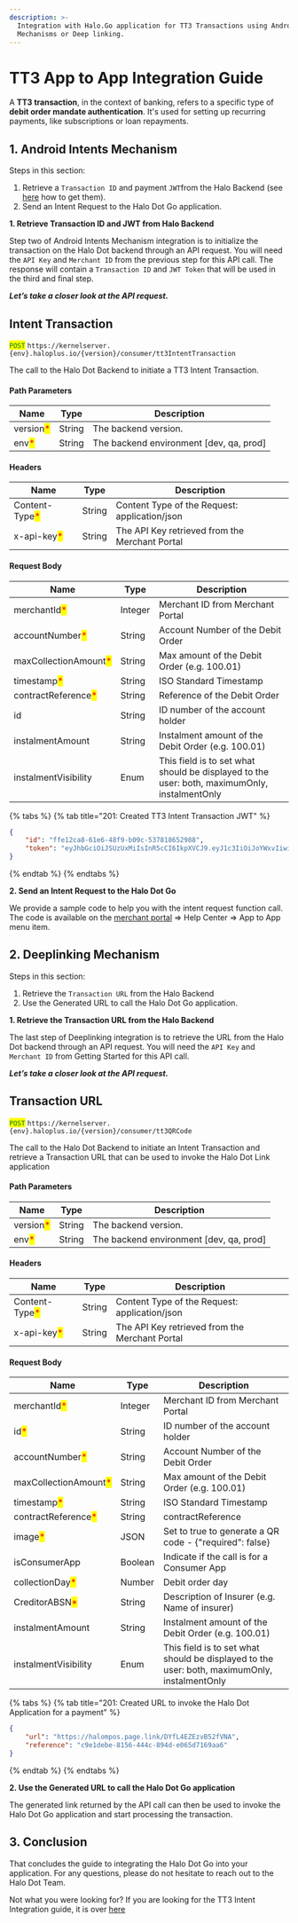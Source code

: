 ```yaml
---
description: >-
  Integration with Halo.Go application for TT3 Transactions using Android Intent
  Mechanisms or Deep linking.
---
```


# TT3 App to App Integration Guide

A **TT3 transaction**, in the context of banking, refers to a specific type of **debit order mandate authentication**. It's used for setting up recurring payments, like subscriptions or loan repayments.

## 1. Android Intents Mechanism

Steps in this section:

1. Retrieve a `Transaction ID` and payment `JWT`from the Halo Backend (see [here](https://halo-dot-developer-docs.gitbook.io/halo-dot/readme/1.-getting-started#id-2.-intent-authorization) how to get them).
2. Send an Intent Request to the Halo Dot Go application.

**1. Retrieve Transaction ID and JWT from Halo Backend**

Step two of Android Intents Mechanism integration is to initialize the transaction on the Halo Dot backend through an API request. You will need the `API Key` and `Merchant ID` from the previous step for this API call. The response will contain a `Transaction ID` and `JWT Token` that will be used in the third and final step.

_**Let’s take a closer look at the API request.**_&#x20;

## Intent Transaction

<mark style="color:green;">`POST`</mark> `https://kernelserver.{env}.haloplus.io/{version}/consumer/tt3IntentTransaction`

The call to the Halo Dot Backend to initiate a TT3 Intent Transaction.

#### Path Parameters

| Name                                      | Type   | Description                              |
| ----------------------------------------- | ------ | ---------------------------------------- |
| version<mark style="color:red;">\*</mark> | String | The backend version.                     |
| env<mark style="color:red;">\*</mark>     | String | The backend environment \[dev, qa, prod] |

#### Headers

| Name                                           | Type   | Description                                    |
| ---------------------------------------------- | ------ | ---------------------------------------------- |
| Content-Type<mark style="color:red;">\*</mark> | String | Content Type of the Request: application/json  |
| x-api-key<mark style="color:red;">\*</mark>    | String | The API Key retrieved from the Merchant Portal |

#### Request Body

| Name                                                  | Type    | Description                                                                                  |
| ----------------------------------------------------- | ------- | -------------------------------------------------------------------------------------------- |
| merchantId<mark style="color:red;">\*</mark>          | Integer | Merchant ID from Merchant Portal                                                             |
| accountNumber<mark style="color:red;">\*</mark>       | String  | Account Number of the Debit Order                                                            |
| maxCollectionAmount<mark style="color:red;">\*</mark> | String  | Max amount of the Debit Order (e.g. 100.01)                                                  |
| timestamp<mark style="color:red;">\*</mark>           | String  | ISO Standard Timestamp                                                                       |
| contractReference<mark style="color:red;">\*</mark>   | String  | Reference of the Debit Order                                                                 |
| id                                                    | String  | ID number of the account holder                                                              |
| instalmentAmount                                      | String  | Instalment amount of the Debit Order (e.g. 100.01)                                           |
| instalmentVisibility                                  | Enum    | This field is to set what should be displayed to the user: both, maximumOnly, instalmentOnly |

{% tabs %}
{% tab title="201: Created TT3 Intent Transaction JWT" %}
```json
{
    "id": "ffe12ca8-61e6-48f9-b09c-537818652988",
    "token": "eyJhbGciOiJSUzUxMiIsInR5cCI6IkpXVCJ9.eyJ1c3IiOiJoYWxvIiwiYXVkX2ZpbmdlcnByaW50cyI6InNoYTI1Ni96YzZjOTdKaEtQWlVhK3JJclZxamtuREUxbERjREs3N0c0MXNEbysxYXkwPSIsImtza19waW4iOiJzaGEyNTYvMVpuYTRUNlBLY0ozS3EvZGJWeWxiOG42MmovQWRRWVV6V3JqLzRzazVROD0iLCJtZXJjaGFudElkIjozMTcsImlhdCI6MTY3NTMzMzQyMCwiZXhwIjoxNjc1MzM0MzIwLCJhdWQiOiJrZXJuZWxzZXJ2ZXIucWEuaGFsb3BsdXMuaW8iLCJpc3MiOiJhdXRoc2VydmVyLnFhLmhhbG9wbHVzLmlvIiwic3ViIjoiYzQwMWIxYTYtNDI5Ny00NDM1LTg3OWItMDAyNTZhY2E4N2NjIn0.fCsDOSlkOz2nqjAohFYZNIO6f5cp4xbLer6s4o9BVJckoPRwxShdQLBxOySoYhioZ2WaYWFO-qhxDQjQG8RsPYByGsgIgQtVRaudS_IGI4Xv0KG8p0A9isX8jlw8KEeZwEuaj-zHUg4DAO4n3ydVAd3NjM1oysMKUbdn5MmW-wH7keutNCKtq9qF_hF0A8s3rUCO8UsB5QuXzz18VfPFe6fs3LoOGMHiKvgRWlhpKhrfXWQAw8vpwCLeY58vfa8LFGixMS526322s_dGTxkKC5f366GBWgoqHDyporidblCy64T5MbgifL41kiXahNQs6B4eLmuWeUTosHQ6jUajiEsa61QnUY1K9Pv3kT7bFDYy4Hvu2mdktzpV2p6MpM9gH3E4LLZGKhOJLjkf8LP7NsE-h4aN1XlKHJmMex8yMaAgV-_wxLCDPrK0Q7KgKGTNRByi8HkluhYYuMlslXXjN13ff8alMxCEBeyrkubi_X-tlTeilSmEF1tbWZ4WYiUfbNNqsfFDBKfErQc8dpJz22ou2DxyBd8_esBG1aEv4c5dIPciu_i2vG6FQADW_CNHmc01UnfymyReatc1c0WzFQS_OmoS3yaxymnvlCY_pD_bcZUr-5s60IQnu1D1wCeRfM1QE6-xSJvWx7sbXpbdNGbv1_PFM4xQTsuE6fBxzis"
}
```
{% endtab %}
{% endtabs %}

**2. Send an Intent Request to the Halo Dot Go**

We provide a sample code to help you with the intent request function call. \
The code is available on the [merchant portal](https://go.merchantportal.qa.haloplus.io/deeplinking) ⇒ Help Center => App to App menu item.

## 2. Deeplinking Mechanism

Steps in this section:

1. Retrieve the `Transaction URL` from the Halo Backend
2. Use the Generated URL to call the Halo Dot Go application.

**1. Retrieve the Transaction URL from the Halo Backend**

The last step of Deeplinking integration is to retrieve the URL from the Halo Dot backend through an API request. You will need the `API Key` and `Merchant ID` from Getting Started for this API call.

_**Let’s take a closer look at the API request.**_



## Transaction URL

<mark style="color:green;">`POST`</mark> `https://kernelserver.{env}.haloplus.io/{version}/consumer/tt3QRCode`

The call to the Halo Dot Backend to initiate an Intent Transaction and retrieve a Transaction URL that can be used to invoke the Halo Dot Link application

#### Path Parameters

| Name                                      | Type   | Description                              |
| ----------------------------------------- | ------ | ---------------------------------------- |
| version<mark style="color:red;">\*</mark> | String | The backend version.                     |
| env<mark style="color:red;">\*</mark>     | String | The backend environment \[dev, qa, prod] |

#### Headers

| Name                                           | Type   | Description                                    |
| ---------------------------------------------- | ------ | ---------------------------------------------- |
| Content-Type<mark style="color:red;">\*</mark> | String | Content Type of the Request: application/json  |
| x-api-key<mark style="color:red;">\*</mark>    | String | The API Key retrieved from the Merchant Portal |

#### Request Body

| Name                                                  | Type    | Description                                                                                  |
| ----------------------------------------------------- | ------- | -------------------------------------------------------------------------------------------- |
| merchantId<mark style="color:red;">\*</mark>          | Integer | Merchant ID from Merchant Portal                                                             |
| id<mark style="color:red;">\*</mark>                  | String  | ID number of the account holder                                                              |
| accountNumber<mark style="color:red;">\*</mark>       | String  | Account Number of the Debit Order                                                            |
| maxCollectionAmount<mark style="color:red;">\*</mark> | String  | Max amount of the Debit Order (e.g. 100.01)                                                  |
| timestamp<mark style="color:red;">\*</mark>           | String  | ISO Standard Timestamp                                                                       |
| contractReference<mark style="color:red;">\*</mark>   | String  | contractReference                                                                            |
| image<mark style="color:red;">\*</mark>               | JSON    | Set to true to generate a QR code - {"required": false}                                      |
| isConsumerApp                                         | Boolean | Indicate if the call is for a Consumer App                                                   |
| collectionDay<mark style="color:red;">\*</mark>       | Number  | Debit order day                                                                              |
| CreditorABSN<mark style="color:red;">\*</mark>        | String  | Description of Insurer (e.g. Name of insurer)                                                |
| instalmentAmount                                      | String  | Instalment amount of the Debit Order (e.g. 100.01)                                           |
| instalmentVisibility                                  | Enum    | This field is to set what should be displayed to the user: both, maximumOnly, instalmentOnly |

{% tabs %}
{% tab title="201: Created URL to invoke the Halo Dot Application for a payment" %}
```json
{
    "url": "https://halompos.page.link/DYfL4EZEzvB52fVNA",
    "reference": "c9e1debe-8156-444c-894d-e065d7169aa6"
}
```
{% endtab %}
{% endtabs %}

**2. Use the Generated URL to call the Halo Dot Go application**

The generated link returned by the API call can then be used to invoke the Halo Dot Go application and start processing the transaction.

## 3. Conclusion

That concludes the guide to integrating the Halo Dot Go into your application. For any questions, please do not hesitate to reach out to the Halo Dot Team.

Not what you were looking for? If you are looking for the TT3 Intent Integration guide, it is over [here](transaction-app2app-integration-guide.md)
